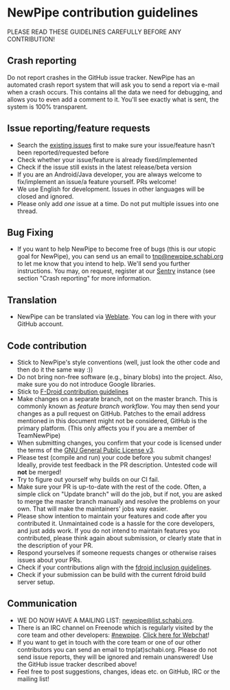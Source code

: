 NewPipe contribution guidelines
===============================

PLEASE READ THESE GUIDELINES CAREFULLY BEFORE ANY CONTRIBUTION!

## Crash reporting

Do not report crashes in the GitHub issue tracker. NewPipe has an automated crash report system that will ask you to send a report via e-mail when a crash occurs. This contains all the data we need for debugging, and allows you to even add a comment to it. You'll see exactly what is sent, the system is 100% transparent.

## Issue reporting/feature requests

* Search the [existing issues](https://github.com/TeamNewPipe/NewPipe/issues) first to make sure your issue/feature hasn't been reported/requested before
* Check whether your issue/feature is already fixed/implemented
* Check if the issue still exists in the latest release/beta version
* If you are an Android/Java developer, you are always welcome to fix/implement an issue/a feature yourself. PRs welcome!
* We use English for development. Issues in other languages will be closed and ignored.
* Please only add *one* issue at a time. Do not put multiple issues into one thread.

## Bug Fixing
* If you want to help NewPipe to become free of bugs (this is our utopic goal for NewPipe), you can send us an email to tnp@newpipe.schabi.org to let me know that you intend to help. We'll send you further instructions. You may, on request, register at our [Sentry](https://sentry.schabi.org) instance (see section "Crash reporting" for more information.

## Translation

* NewPipe can be translated via [Weblate](https://hosted.weblate.org/projects/newpipe/strings/). You can log in there with your GitHub account.

## Code contribution

* Stick to NewPipe's style conventions (well, just look the other code and then do it the same way :))
* Do not bring non-free software (e.g., binary blobs) into the project. Also, make sure you do not introduce Google libraries.
* Stick to [F-Droid contribution guidelines](https://f-droid.org/wiki/page/Inclusion_Policy)
* Make changes on a separate branch, not on the master branch. This is commonly known as *feature branch workflow*. You may then send your changes as a pull request on GitHub. Patches to the email address mentioned in this document might not be considered, GitHub is the primary platform. (This only affects you if you are a member of TeamNewPipe)
* When submitting changes, you confirm that your code is licensed under the terms of the [GNU General Public License v3](https://www.gnu.org/licenses/gpl-3.0.html).
* Please test (compile and run) your code before you submit changes! Ideally, provide test feedback in the PR description. Untested code will **not** be merged!
* Try to figure out yourself why builds on our CI fail.
* Make sure your PR is up-to-date with the rest of the code. Often, a simple click on "Update branch" will do the job, but if not, you are asked to merge the master branch manually and resolve the problems on your own. That will make the maintainers' jobs way easier.
* Please show intention to maintain your features and code after you contributed it. Unmaintained code is a hassle for the core developers, and just adds work. If you do not intend to maintain features you contributed, please think again about submission, or clearly state that in the description of your PR.
* Respond yourselves if someone requests changes or otherwise raises issues about your PRs.
* Check if your contributions align with the [fdroid inclusion guidelines](https://f-droid.org/en/docs/Inclusion_Policy/).
* Check if your submission can be build with the current fdroid build server setup.

## Communication

* WE DO NOW HAVE A MAILING LIST: [newpipe@list.schabi.org](https://list.schabi.org/cgi-bin/mailman/listinfo/newpipe).
* There is an IRC channel on Freenode which is regularly visited by the core team and other developers: [#newpipe](irc:irc.freenode.net/newpipe). [Click here for Webchat](https://webchat.freenode.net/?channels=newpipe)!
* If you want to get in touch with the core team or one of our other contributors you can send an email to tnp(at)schabi.org. Please do not send issue reports, they will be ignored and remain unanswered! Use the GitHub issue tracker described above!
* Feel free to post suggestions, changes, ideas etc. on GitHub, IRC or the mailing list!
